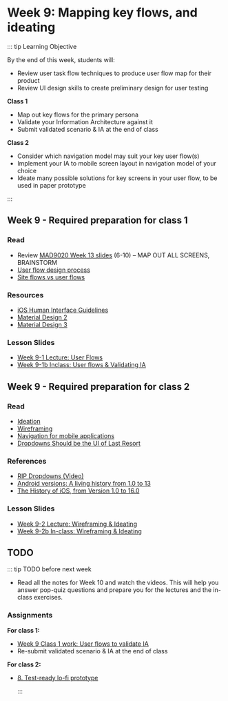 # Week 9: Mapping key flows, and ideating  

::: tip Learning Objective

By the end of this week, students will:

- Review user task flow techniques to produce user flow map for their product
- Review UI design skills to create preliminary design for user testing

**Class 1**

- Map out key flows for the primary persona
- Validate your Information Architecture against it
- Submit validated scenario & IA at the end of class

**Class 2**

- Consider which navigation model may suit your key user flow(s)
- Implement your IA to mobile screen layout in navigation model of your choice
- Ideate many possible solutions for key screens in your user flow, to be used in paper prototype

:::


## Week 9 - Required preparation for class 1

### Read
- Review [MAD9020 Week 13 slides](https://drive.google.com/drive/folders/1BlPhZVyvBiRa5n-D0bbHVyn6H8YN2n5c?usp=sharing) (6-10) – MAP OUT ALL SCREENS, BRAINSTORM
- [User flow design process](https://www.interaction-design.org/literature/article/flow-design-processes-focusing-on-the-user-s-needs)
- [Site flows vs user flows](https://uxmovement.com/wireframes/site-flows-vs-user-flows-when-to-use-which/)
<!-- - [User flows for smooth UX](https://www.uxpin.com/studio/blog/creating-perfect-user-flows-for-smooth-ux/) -->


### Resources

- [iOS Human Interface Guidelines](https://developer.apple.com/design/human-interface-guidelines/)
- [Material Design 2](https://material.io/design)
- [Material Design 3](https://m3.material.io/)


### Lesson Slides

- [Week 9-1 Lecture: User Flows](https://drive.google.com/drive/folders/1kCPUsO4_f6Hz47THcBzFBiMlCJIzpvG7)
- [Week 9-1b Inclass: User flows & Validating IA](https://drive.google.com/drive/folders/1kCPUsO4_f6Hz47THcBzFBiMlCJIzpvG7)


## Week 9 - Required preparation for class 2

### Read

- [Ideation](https://www.interaction-design.org/literature/topics/ideation)
- [Wireframing](https://www.usability.gov/how-to-and-tools/methods/wireframing.html)
- [Navigation for mobile applications](https://www.interaction-design.org/literature/article/show-me-the-way-to-go-anywhere-navigation-for-mobile-applications)
- [Dropdowns Should be the UI of Last Resort](https://www.lukew.com/ff/entry.asp?1950) 


### References

- [RIP Dropdowns (Video)](https://youtu.be/hcYAHix-riY)
- [Android versions: A living history from 1.0 to 13](https://www.computerworld.com/article/3235946/android-versions-a-living-history-from-1-0-to-today.html)
- [The History of iOS, from Version 1.0 to 16.0](https://www.lifewire.com/ios-versions-4147730)


### Lesson Slides

- [Week 9-2 Lecture: Wireframing & Ideating](https://drive.google.com/drive/folders/1kCPUsO4_f6Hz47THcBzFBiMlCJIzpvG7)
- [Week 9-2b In-class: Wireframing & Ideating](https://drive.google.com/drive/folders/1kCPUsO4_f6Hz47THcBzFBiMlCJIzpvG7)



## TODO

::: tip TODO before next week

- Read all the notes for Week 10 and watch the videos. This will help you answer pop-quiz questions and prepare you for the lectures and the in-class exercises.

### Assignments

**For class 1:** 
- [Week 9 Class 1 work: User flows to validate IA](../../assignments/work-week9-1.md)
- Re-submit validated scenario & IA at the end of class

**For class 2:** 
- [8. Test-ready lo-fi prototype](../../assignments/assg8.md)

  :::

